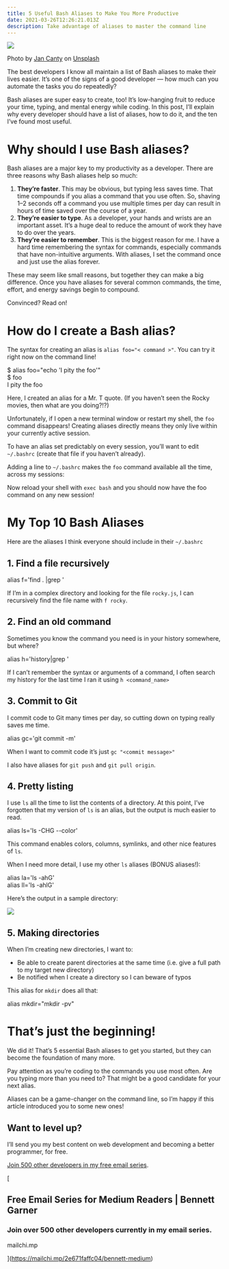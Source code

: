 ```yaml
---
title: 5 Useful Bash Aliases to Make You More Productive
date: 2021-03-26T12:26:21.013Z
description: Take advantage of aliases to master the command line
---
```




[](https://medium.com/m/signin?actionUrl=https%3A%2F%2Fmedium.com%2F_%2Fbookmark%2Fp%2F12c04b550479&operation=register&redirect=https%3A%2F%2Fjavascript.plainenglish.io%2F5-useful-bash-aliases-to-make-you-more-productive-12c04b550479&source=post_actions_header--------------------------bookmark_preview-----------)

![](https://miro.medium.com/max/600/1*0xwHLwFv3YO6HbYNs7G_kw.jpeg?q=20)



Photo by [Jan Canty](https://unsplash.com/@jancanty?utm_source=unsplash&utm_medium=referral&utm_content=creditCopyText) on [Unsplash](https://unsplash.com/s/photos/coy?utm_source=unsplash&utm_medium=referral&utm_content=creditCopyText)

The best developers I know all maintain a list of Bash aliases to make their lives easier. It’s one of the signs of a good developer — how much can you automate the tasks you do repeatedly?

Bash aliases are super easy to create, too! It’s low-hanging fruit to reduce your time, typing, and mental energy while coding. In this post, I’ll explain why every developer should have a list of aliases, how to do it, and the ten I’ve found most useful.

# Why should I use Bash aliases?

Bash aliases are a major key to my productivity as a developer. There are three reasons why Bash aliases help so much:

1.  **They’re faster**. This may be obvious, but typing less saves time. That time compounds if you alias a command that you use often. So, shaving 1–2 seconds off a command you use multiple times per day can result in hours of time saved over the course of a year.
2.  **They’re easier to type**. As a developer, your hands and wrists are an important asset. It’s a huge deal to reduce the amount of work they have to do over the years.
3.  **They’re easier to remember**. This is the biggest reason for me. I have a hard time remembering the syntax for commands, especially commands that have non-intuitive arguments. With aliases, I set the command once and just use the alias forever.

These may seem like small reasons, but together they can make a big difference. Once you have aliases for several common commands, the time, effort, and energy savings begin to compound.

Convinced? Read on!

# How do I create a Bash alias?

The syntax for creating an alias is `alias foo="< command >"`. You can try it right now on the command line!

$ alias foo="echo 'I pity the foo'"  
$ foo  
I pity the foo

Here, I created an alias for a Mr. T quote. (If you haven’t seen the Rocky movies, then what are you doing?!?)

Unfortunately, if I open a new terminal window or restart my shell, the `foo` command disappears! Creating aliases directly means they only live within your currently active session.

To have an alias set predictably on every session, you’ll want to edit `~/.bashrc` (create that file if you haven’t already).

Adding a line to `~/.bashrc` makes the `foo` command available all the time, across my sessions:

Now reload your shell with `exec bash` and you should now have the foo command on any new session!

# My Top 10 Bash Aliases

Here are the aliases I think everyone should include in their `~/.bashrc`

## 1\. Find a file recursively

alias f='find . |grep '

If I’m in a complex directory and looking for the file `rocky.js`, I can recursively find the file name with `f rocky`.

## 2\. Find an old command

Sometimes you know the command you need is in your history somewhere, but where?

alias h='history|grep '

If I can’t remember the syntax or arguments of a command, I often search my history for the last time I ran it using `h <command_name>`

## 3\. Commit to Git

I commit code to Git many times per day, so cutting down on typing really saves me time.

alias gc='git commit -m'

When I want to commit code it’s just `gc "<commit message>"`

I also have aliases for `git push` and `git pull origin`.

## 4\. Pretty listing

I use `ls` all the time to list the contents of a directory. At this point, I’ve forgotten that my version of `ls` is an alias, but the output is much easier to read.

alias ls='ls -CHG --color'

This command enables colors, columns, symlinks, and other nice features of `ls`.

When I need more detail, I use my other `ls` aliases (BONUS aliases!):

alias la='ls -ahG'  
alias ll='ls -ahlG'

Here’s the output in a sample directory:

![](https://miro.medium.com/max/600/1*rur8DcOv4m_lbjukSrmC6g.png?q=20)



## 5\. Making directories

When I’m creating new directories, I want to:

*   Be able to create parent directories at the same time (i.e. give a full path to my target new directory)
*   Be notified when I create a directory so I can beware of typos

This alias for `mkdir` does all that:

alias mkdir="mkdir -pv"

# That’s just the beginning!

We did it! That’s 5 essential Bash aliases to get you started, but they can become the foundation of many more.

Pay attention as you’re coding to the commands you use most often. Are you typing more than you need to? That might be a good candidate for your next alias.

Aliases can be a game-changer on the command line, so I’m happy if this article introduced you to some new ones!

## Want to level up?

I’ll send you my best content on web development and becoming a better programmer, for free.

[Join 500 other developers in my free email series](https://mailchi.mp/2e671faffc04/bennett-medium).

[

## Free Email Series for Medium Readers | Bennett Garner

### Join over 500 other developers currently in my email series.

mailchi.mp







](https://mailchi.mp/2e671faffc04/bennett-medium)